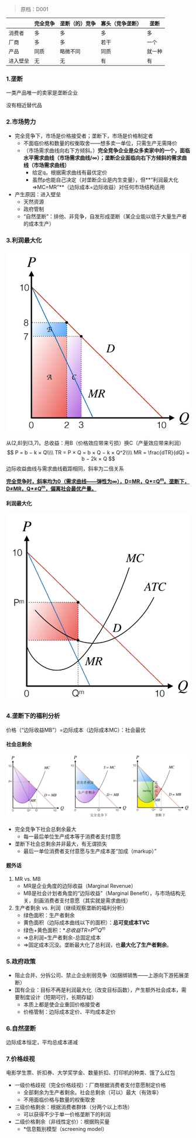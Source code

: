 > 原档：D001

|          | 完全竞争 | 垄断（的）竞争 | 寡头（竞争垄断） | 垄断   |
| -------- | -------- | -------------- | ---------------- | ------ |
| 消费者   | 多       | 多             | 多               | 多     |
| 厂商     | 多       | 多             | 若干             | 一个   |
| 产品     | 同质     | 略微不同       | 同质             | 就一种 |
| 进入壁垒 | 无       | 无             | 有               | 有     |

### 1.垄断

一类产品唯一的卖家是垄断企业

没有相近替代品

### 2.市场势力

- 完全竞争下，市场是价格接受者；垄断下，市场是价格制定者
  - 不面临价格和数量的权衡取舍——想多卖一单位，只需生产无需降价
  - （市场需求曲线向右下方倾斜。）**完全竞争企业是众多卖家中的一个，面临水平需求曲线（市场需求曲线/∞）；垄断企业面临向右下方倾斜的需求曲线（市场需求曲线）**
    - 给定q，根据需求曲线有最优定价
    - 虽然p也能自己决定（对垄断企业是内生变量），但**“利润最大化⇒MC=MR”**（边际成本=边际收益）对任何市场结构适用
- 产生原因：进入壁垒
  - 天然资源
  - 政府管制
  - “自然垄断”：排他、非竞争，自发形成垄断（某企业能以低于大量生产者的成本生产）

### 3.利润最大化

![](D001.jpg)

从(2,8)到(3,7)。总收益：用B（价格效应带来亏损）换C（产量效应带来利润）
$$
P = b − k × Q\\\\
TR = P × Q = b × Q − k × Q^2\\\\
 MR =
\frac{dTR}{dQ}
= b − 2k × Q
$$
边际收益曲线与需求曲线截距相同，斜率为二倍关系

<u>**完全竞争时，斜率均为0（需求曲线——弹性为∞），D=MR，Q\*=Q<sup>m</sup>。垄断下，D≠MR，Q\*≠Q<sup>m</sup>，偏离社会最优产量。**</u>

#### 利润最大化

![](D001-1.jpg)

### 4.垄断下的福利分析

价格（“边际收益MB”）=边际成本（边际成本MC）：社会最优

#### 社会总剩余

![](D001-2.jpg)

- 完全竞争下社会总剩余最大
  - 每一最后单位生产成本等于消费者支付意愿
- 垄断下社会总剩余并非最大，有无谓损失
  - 最后一单位消费者支付意愿与生产成本差“加成（markup）”

#### 题外话

1. MR vs. MB
   - MR是企业角度的边际收益（Marginal Revenue）
   - MB是社会计划者角度的“边际收益”（Marginal Benefit），与市场结构无关，刻画消费者支付意愿（其实就是需求曲线）
2. 生产者剩余 vs. 利润（继续观察垄断的福利分析）
   - 绿色面积：生产者剩余
   - 黄色面积（边际成本曲线以下的面积）：**总可变成本TVC**
   - 绿色+黄色面积：**总收益TR=P<sup>m</sup>*Q<sup>m</sup>**
   - ⇒总利润=生产者剩余-总固定成本
   - ⇒固定成本沉没。垄断最大化了总利润，也**最大化了生产者剩余**。

### 5.政府政策

- 阻止合并、分拆公司、禁止企业削弱竞争（如捆绑销售——上游向下游拓展垄断）
- 国有企业：目标不再是利润最大化（改变目标函数），产生额外社会成本，需要制度设计（短期可行，长期存疑）
  - 本质上都是使企业重回价格接受者
  - 价格管制：边际成本定价、平均成本定价

### 6.自然垄断

边际成本恒定，平均总成本递减

### 7.价格歧视

电影学生票、折扣券、大学奖学金、数量折扣、打印机的种类、饿了么红包

- 一级价格歧视（完全价格歧视）：厂商根据消费者支付意愿制定价格
  - 全部剩余为生产者剩余。社会总剩余（可以）最大（有效率）
  - 不用面临价格与数量的权衡取舍
- 三级价格剩余：根据消费者群体（分两个以上市场）
  - 可以获得不少于单一价格垄断下的利润
- 二级价格剩余（非线性定价）：根据购买量
  - *信息甄别模型（screening model）